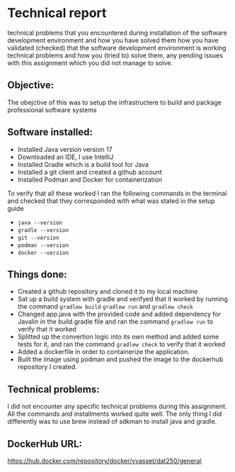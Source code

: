 # Technical report

technical problems that you encountered during installation of the software development environment and how you have solved them
how you have validated (checked) that the software development environment is working
technical problems and how you (tried to) solve them,
any pending issues with this assignment which you did not manage to solve.

## Objective: 

The obejctive of this was to setup the infrastructere to build and 
package professional software systems 

## Software installed: 
- Installed Java version version 17
- Downloaded an IDE, I use IntelliJ
- Installed Gradle which is a build tool for Java
- Installed a git client and created a github account
- Installed Podman and Docker for containerization

To verify that all these worked I ran the following commands in the terminal and checked that 
they corresponded with what was stated in the setup guide
- `java --version`
- `gradle --version`
- `git --version`
- `podman --version`
- `docker --version`

## Things done: 
- Created a github repository and cloned it to my local machine
- Sat up a build system with gradle and verifyed that it worked by running the command `gradlew build` `gradlew run` and `gradlew check`
- Changed app.java with the provided code and added dependency for Javalin in the build.gradle file and ran the command `gradlew run` to verify that it worked
- Splitted up the convertion logic into its own method and added some tests for it, and ran the command `gradlew check` to verify that it worked
- Added a dockerfile in order to containerize the application. 
- Built the image using podman and pushed the image to the dockerhub repository I created. 

## Technical problems:
I did not encounter any specific technical problems during this assignment. All the commands and installments worked quite well. 
The only thing I did differently was to use brew instead of sdkman to install java and gradle.


## DockerHub URL: 
https://hub.docker.com/repository/docker/vvasset/dat250/general